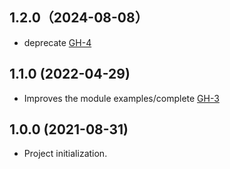 ## 1.2.0（2024-08-08）

- deprecate [GH-4](https://github.com/alibabacloud-automation/terraform-alicloud-slb-rule/pull/4)

## 1.1.0 (2022-04-29)

- Improves the module examples/complete [GH-3](https://github.com/terraform-alicloud-modules/terraform-alicloud-slb-rule/pull/3)

## 1.0.0 (2021-08-31)

- Project initialization.
